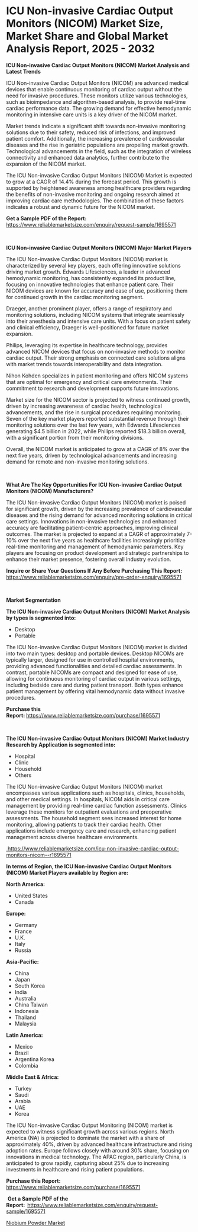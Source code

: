 <p><h1>ICU Non-invasive Cardiac Output Monitors (NICOM) Market Size, Market Share and Global Market Analysis Report, 2025 - 2032</h1></p><p><strong>ICU Non-invasive Cardiac Output Monitors (NICOM) Market Analysis and Latest Trends</strong></p>
<p><p>ICU Non-invasive Cardiac Output Monitors (NICOM) are advanced medical devices that enable continuous monitoring of cardiac output without the need for invasive procedures. These monitors utilize various technologies, such as bioimpedance and algorithm-based analysis, to provide real-time cardiac performance data. The growing demand for effective hemodynamic monitoring in intensive care units is a key driver of the NICOM market.</p><p>Market trends indicate a significant shift towards non-invasive monitoring solutions due to their safety, reduced risk of infections, and improved patient comfort. Additionally, the increasing prevalence of cardiovascular diseases and the rise in geriatric populations are propelling market growth. Technological advancements in the field, such as the integration of wireless connectivity and enhanced data analytics, further contribute to the expansion of the NICOM market.</p><p>The ICU Non-invasive Cardiac Output Monitors (NICOM) Market is expected to grow at a CAGR of 14.4% during the forecast period. This growth is supported by heightened awareness among healthcare providers regarding the benefits of non-invasive monitoring and ongoing research aimed at improving cardiac care methodologies. The combination of these factors indicates a robust and dynamic future for the NICOM market.</p></p>
<p><strong>Get a Sample PDF of the Report:&nbsp;</strong> <a href="https://www.reliablemarketsize.com/enquiry/request-sample/1695571?utm_campaign=2393&utm_medium=2&utm_source=Github&utm_content=ia&utm_term=27032025&utm_id=icu-non-invasive-cardiac-output-monitors-nicom">https://www.reliablemarketsize.com/enquiry/request-sample/1695571</a></p>
<p>&nbsp;</p>
<p><strong>ICU Non-invasive Cardiac Output Monitors (NICOM) Major Market Players</strong></p>
<p><p>The ICU Non-invasive Cardiac Output Monitors (NICOM) market is characterized by several key players, each offering innovative solutions driving market growth. Edwards Lifesciences, a leader in advanced hemodynamic monitoring, has consistently expanded its product line, focusing on innovative technologies that enhance patient care. Their NICOM devices are known for accuracy and ease of use, positioning them for continued growth in the cardiac monitoring segment.</p><p>Draeger, another prominent player, offers a range of respiratory and monitoring solutions, including NICOM systems that integrate seamlessly into their anesthesia and intensive care units. With a focus on patient safety and clinical efficiency, Draeger is well-positioned for future market expansion.</p><p>Philips, leveraging its expertise in healthcare technology, provides advanced NICOM devices that focus on non-invasive methods to monitor cardiac output. Their strong emphasis on connected care solutions aligns with market trends towards interoperability and data integration.</p><p>Nihon Kohden specializes in patient monitoring and offers NICOM systems that are optimal for emergency and critical care environments. Their commitment to research and development supports future innovations.</p><p>Market size for the NICOM sector is projected to witness continued growth, driven by increasing awareness of cardiac health, technological advancements, and the rise in surgical procedures requiring monitoring. Seven of the key market players reported substantial revenue through their monitoring solutions over the last few years, with Edwards Lifesciences generating $4.5 billion in 2022, while Philips reported $18.3 billion overall, with a significant portion from their monitoring divisions.</p><p>Overall, the NICOM market is anticipated to grow at a CAGR of 8% over the next five years, driven by technological advancements and increasing demand for remote and non-invasive monitoring solutions.</p></p>
<p>&nbsp;</p>
<p><strong>What Are The Key Opportunities For ICU Non-invasive Cardiac Output Monitors (NICOM) Manufacturers?</strong></p>
<p><p>The ICU Non-invasive Cardiac Output Monitors (NICOM) market is poised for significant growth, driven by the increasing prevalence of cardiovascular diseases and the rising demand for advanced monitoring solutions in critical care settings. Innovations in non-invasive technologies and enhanced accuracy are facilitating patient-centric approaches, improving clinical outcomes. The market is projected to expand at a CAGR of approximately 7-10% over the next five years as healthcare facilities increasingly prioritize real-time monitoring and management of hemodynamic parameters. Key players are focusing on product development and strategic partnerships to enhance their market presence, fostering overall industry evolution.</p></p>
<p><strong>Inquire or Share Your Questions If Any Before Purchasing This Report:</strong> <a href="https://www.reliablemarketsize.com/enquiry/pre-order-enquiry/1695571?utm_campaign=2393&utm_medium=2&utm_source=Github&utm_content=ia&utm_term=27032025&utm_id=icu-non-invasive-cardiac-output-monitors-nicom">https://www.reliablemarketsize.com/enquiry/pre-order-enquiry/1695571</a></p>
<p>&nbsp;</p>
<p><strong>Market Segmentation</strong></p>
<p><strong>The ICU Non-invasive Cardiac Output Monitors (NICOM) Market Analysis by types is segmented into:</strong></p>
<p><ul><li>Desktop</li><li>Portable</li></ul></p>
<p><p>The ICU Non-invasive Cardiac Output Monitors (NICOM) market is divided into two main types: desktop and portable devices. Desktop NICOMs are typically larger, designed for use in controlled hospital environments, providing advanced functionalities and detailed cardiac assessments. In contrast, portable NICOMs are compact and designed for ease of use, allowing for continuous monitoring of cardiac output in various settings, including bedside care and during patient transport. Both types enhance patient management by offering vital hemodynamic data without invasive procedures.</p></p>
<p><strong>Purchase this Report:&nbsp;</strong><a href="https://www.reliablemarketsize.com/purchase/1695571?utm_campaign=2393&utm_medium=2&utm_source=Github&utm_content=ia&utm_term=27032025&utm_id=icu-non-invasive-cardiac-output-monitors-nicom">https://www.reliablemarketsize.com/purchase/1695571</a></p>
<p>&nbsp;</p>
<p><strong>The ICU Non-invasive Cardiac Output Monitors (NICOM) Market Industry Research by Application is segmented into:</strong></p>
<p><ul><li>Hospital</li><li>Clinic</li><li>Household</li><li>Others</li></ul></p>
<p><p>The ICU Non-invasive Cardiac Output Monitors (NICOM) market encompasses various applications such as hospitals, clinics, households, and other medical settings. In hospitals, NICOM aids in critical care management by providing real-time cardiac function assessments. Clinics leverage these monitors for outpatient evaluations and preoperative assessments. The household segment sees increased interest for home monitoring, allowing patients to track their cardiac health. Other applications include emergency care and research, enhancing patient management across diverse healthcare environments.</p></p>
<p><a href="https://www.reliablemarketsize.com/icu-non-invasive-cardiac-output-monitors-nicom--r1695571?utm_campaign=2393&utm_medium=2&utm_source=Github&utm_content=ia&utm_term=27032025&utm_id=icu-non-invasive-cardiac-output-monitors-nicom">&nbsp;https://www.reliablemarketsize.com/icu-non-invasive-cardiac-output-monitors-nicom--r1695571</a></p>
<p><strong>In terms of Region, the ICU Non-invasive Cardiac Output Monitors (NICOM) Market Players available by Region are:</strong></p>
<p>
    <p> <strong> North America: </strong>
        <ul>
            <li>United States</li>
            <li>Canada</li>
        </ul>
        </p> 
    <p> <strong> Europe: </strong>
        <ul>
            <li>Germany</li>
            <li>France</li>
            <li>U.K.</li>
            <li>Italy</li>
            <li>Russia</li>
        </ul>
        </p> 
    <p> <strong> Asia-Pacific: </strong>
        <ul>
            <li>China</li>
            <li>Japan</li>
            <li>South Korea</li>
            <li>India</li>
            <li>Australia</li>
            <li>China Taiwan</li>
            <li>Indonesia</li>
            <li>Thailand</li>
            <li>Malaysia</li>
        </ul>
        </p> 
    <p> <strong> Latin America: </strong>
        <ul>
            <li>Mexico</li>
            <li>Brazil</li>
            <li>Argentina Korea</li>
            <li>Colombia</li>
        </ul>
        </p> 
    <p> <strong> Middle East & Africa: </strong>
        <ul>
            <li>Turkey</li>
            <li>Saudi</li>
            <li>Arabia</li>
            <li>UAE</li>
            <li>Korea</li>
        </ul>
    </p>
    </p>
<p><p>The ICU Non-invasive Cardiac Output Monitoring (NICOM) market is expected to witness significant growth across various regions. North America (NA) is projected to dominate the market with a share of approximately 40%, driven by advanced healthcare infrastructure and rising adoption rates. Europe follows closely with around 30% share, focusing on innovations in medical technology. The APAC region, particularly China, is anticipated to grow rapidly, capturing about 25% due to increasing investments in healthcare and rising patient populations.</p></p>
<p><strong>Purchase this Report: </strong><a href="https://www.reliablemarketsize.com/purchase/1695571?utm_campaign=2393&utm_medium=2&utm_source=Github&utm_content=ia&utm_term=27032025&utm_id=icu-non-invasive-cardiac-output-monitors-nicom">https://www.reliablemarketsize.com/purchase/1695571</a></p>
<p>&nbsp;<strong>Get a Sample PDF of the Report:&nbsp;&nbsp;</strong><a href="https://www.reliablemarketsize.com/enquiry/request-sample/1695571?utm_campaign=2393&utm_medium=2&utm_source=Github&utm_content=ia&utm_term=27032025&utm_id=icu-non-invasive-cardiac-output-monitors-nicom">https://www.reliablemarketsize.com/enquiry/request-sample/1695571</a></p>
<p><strong></strong></p>
<p><p><a href="https://github.com/ijffseandy/Market-Research-Report-List-1/blob/main/niobium-powder-market.md?utm_campaign=2393&utm_medium=2&utm_source=Github&utm_content=ia&utm_term=27032025&utm_id=icu-non-invasive-cardiac-output-monitors-nicom">Niobium Powder Market</a></p></p>